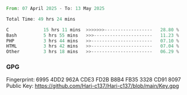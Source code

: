 <!--START_SECTION:waka-->

```rust
From: 07 April 2025 - To: 13 May 2025

Total Time: 49 hrs 24 mins

C             15 hrs 11 mins  >>>>>>>------------------   28.80 %
Bash          5 hrs 55 mins   >>>----------------------   11.23 %
PHP           3 hrs 44 mins   >>-----------------------   07.10 %
HTML          3 hrs 42 mins   >>-----------------------   07.04 %
Other         3 hrs 18 mins   >>-----------------------   06.29 %
```

<!--END_SECTION:waka-->

### GPG <br />
Fingerprint:     6995 4DD2 962A CDE3 FD2B B8B4 FB35 3328 CD91 8097 <br />
Public Key:      https://github.com/Hari-c137/Hari-c137/blob/main/Key.gpg
